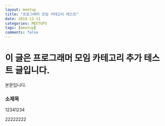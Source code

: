 ```yaml
---
layout: meetup
title: "프로그래머 모임 카테고리 테스트"
date: 2019-12-11
categories: MEETUPS
tags: [meetup]
comments: false
---
```



# 이 글은 프로그래머 모임 카테고리 추가 테스트 글입니다.

본문입니다.

### 소제목 

12341234

22222222
